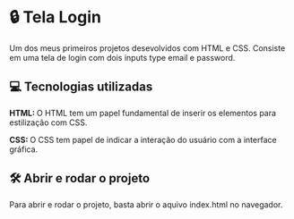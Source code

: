<h1> 🔒 Tela Login</h1>
Um dos meus primeiros projetos desevolvidos com HTML e CSS. Consiste em uma tela de login com dois inputs type email e password.

<h2>💻 Tecnologias utilizadas</h2>
<b>HTML: </b> O HTML tem um papel fundamental de inserir os elementos para estilização com CSS.

<b>CSS: </b>O CSS tem papel de indicar a interação do usuário com a interface gráfica.

<h2>🛠️ Abrir e rodar o projeto</h2>
Para abrir e rodar o projeto, basta abrir o aquivo index.html no navegador.
